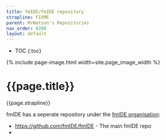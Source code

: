 ```yaml
---
title: fmIDE/fmIDE repository
strapline: FIXME
parent: MrWatson's Repositories
nav_order: 0200
layout: default
---
```

- TOC
{:toc}

{% include page-image.html width=site.page_image_width %}

# {{page.title}}

{{page.strapline}}

fmIDE has a seperate repository under the [fmIDE organisation](https://github.com/fmIDE):

- <https://github.com/fmIDE/fmIDE> - The main fmIDE repo
- 

